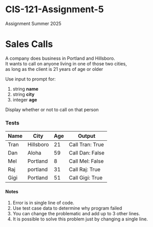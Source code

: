 # CIS-121-Assignment-5
Assignment Summer 2025
<h1>Sales Calls</h1>

<p>A company does business in Portland and Hillsboro.<br>
   It wants to call on anyone living in one of those two cities,<br>
    as long as the client is 21 years of age or older</p>

<p>Use input to prompt for:</p>
<ol>
    <li>string <b>name</b></li>
    <li>string <b>city</b></li>
    <li>integer <b>age</b></li>
</ol>

<p>Display whether or not to call on that person</p>


<h3>Tests</h3>

|Name|City     |Age |Output         |
|---| ---     |--- |---            |
|Tran|Hillsboro| 21 |Call Tran: True|
|Dan|Aloha|59|Call Dan: False|
|Mel|Portland|8|Call Mel: False|
|Raj|portland|31|Call Raj: True|
|Gigi|Portland|51|Call Gigi: True|

</table>

<h4>Notes</h4>
    <ol>
        <li>Error is in single line of code.</li>
        <li>Use test case data to determine why program failed</li>
        <li>You can change the problematic and add up to 3 other lines.</li>
        <li>It is possible to solve this problem just by changing a single line.</li>

